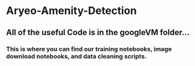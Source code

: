# Aryeo-Amenity-Detection
## All of the useful Code is in the googleVM folder... 
### This is where you can find our training notebooks, image download notebooks, and  data cleaning scripts. 
